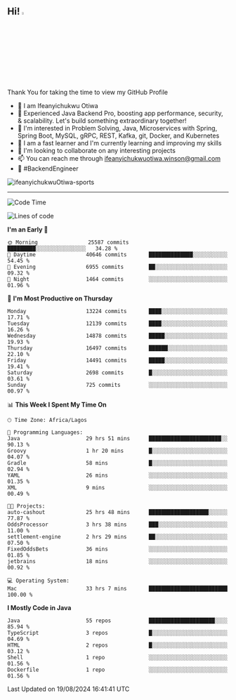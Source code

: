 <!-- BLOG-POST-LIST:START --><!-- BLOG-POST-LIST:END -->

## Hi! <img src="https://media.giphy.com/media/hvRJCLFzcasrR4ia7z/giphy.gif" width="4%"> 

Thank You for taking the time to view my GitHub Profile

- 👋 I am Ifeanyichukwu Otiwa
- 🚀 Experienced Java Backend Pro, boosting app performance, security, & scalability. Let's build something extraordinary together!
- 👀 I'm interested in Problem Solving, Java, Microservices with Spring, Spring Boot, MySQL, gRPC, REST, Kafka, git, Docker, and Kubernetes
- 🌱 I am a fast learner and I'm currently learning and improving my skills
- 💞️ I'm looking to collaborate on any interesting projects
- 📫 You can reach me through ifeanyichukwuotiwa.winson@gmail.com
- 🚀 #BackendEngineer

<p align="left" marginTop="10px"> <img src="https://komarev.com/ghpvc/?username=ifeanyichukwuOtiwa-sports&label=Profile%20views&color=0e75b6&style=for-the-badge" alt="ifeanyichukwuOtiwa-sports" /> </p>

***

<!--START_SECTION:waka-->
![Code Time](http://img.shields.io/badge/Code%20Time-2%2C801%20hrs%2052%20mins-blue)

![Lines of code](https://img.shields.io/badge/From%20Hello%20World%20I%27ve%20Written-17.8%20million%20lines%20of%20code-blue)

**I'm an Early 🐤** 

```text
🌞 Morning                25587 commits       █████████░░░░░░░░░░░░░░░░   34.28 % 
🌆 Daytime                40646 commits       ██████████████░░░░░░░░░░░   54.45 % 
🌃 Evening                6955 commits        ██░░░░░░░░░░░░░░░░░░░░░░░   09.32 % 
🌙 Night                  1464 commits        ░░░░░░░░░░░░░░░░░░░░░░░░░   01.96 % 
```
📅 **I'm Most Productive on Thursday** 

```text
Monday                   13224 commits       ████░░░░░░░░░░░░░░░░░░░░░   17.71 % 
Tuesday                  12139 commits       ████░░░░░░░░░░░░░░░░░░░░░   16.26 % 
Wednesday                14878 commits       █████░░░░░░░░░░░░░░░░░░░░   19.93 % 
Thursday                 16497 commits       ██████░░░░░░░░░░░░░░░░░░░   22.10 % 
Friday                   14491 commits       █████░░░░░░░░░░░░░░░░░░░░   19.41 % 
Saturday                 2698 commits        █░░░░░░░░░░░░░░░░░░░░░░░░   03.61 % 
Sunday                   725 commits         ░░░░░░░░░░░░░░░░░░░░░░░░░   00.97 % 
```


📊 **This Week I Spent My Time On** 

```text
🕑︎ Time Zone: Africa/Lagos

💬 Programming Languages: 
Java                     29 hrs 51 mins      ███████████████████████░░   90.13 % 
Groovy                   1 hr 20 mins        █░░░░░░░░░░░░░░░░░░░░░░░░   04.07 % 
Gradle                   58 mins             █░░░░░░░░░░░░░░░░░░░░░░░░   02.94 % 
YAML                     26 mins             ░░░░░░░░░░░░░░░░░░░░░░░░░   01.35 % 
XML                      9 mins              ░░░░░░░░░░░░░░░░░░░░░░░░░   00.49 % 

🐱‍💻 Projects: 
auto-cashout             25 hrs 48 mins      ███████████████████░░░░░░   77.87 % 
OddsProcessor            3 hrs 38 mins       ███░░░░░░░░░░░░░░░░░░░░░░   11.00 % 
settlement-engine        2 hrs 29 mins       ██░░░░░░░░░░░░░░░░░░░░░░░   07.50 % 
FixedOddsBets            36 mins             ░░░░░░░░░░░░░░░░░░░░░░░░░   01.85 % 
jetbrains                18 mins             ░░░░░░░░░░░░░░░░░░░░░░░░░   00.92 % 

💻 Operating System: 
Mac                      33 hrs 7 mins       █████████████████████████   100.00 % 
```

**I Mostly Code in Java** 

```text
Java                     55 repos            █████████████████████░░░░   85.94 % 
TypeScript               3 repos             █░░░░░░░░░░░░░░░░░░░░░░░░   04.69 % 
HTML                     2 repos             █░░░░░░░░░░░░░░░░░░░░░░░░   03.12 % 
Shell                    1 repo              ░░░░░░░░░░░░░░░░░░░░░░░░░   01.56 % 
Dockerfile               1 repo              ░░░░░░░░░░░░░░░░░░░░░░░░░   01.56 % 
```




 Last Updated on 19/08/2024 16:41:41 UTC
<!--END_SECTION:waka-->

<!--
<p align="center">
![trophy](https://github-profile-trophy.vercel.app/?username=ifeanyichukwuOtiwa-sports&theme=onedark) (https://github.com/ryo-ma/github-profile-trophy)
</p>
-->

<!---
ifeanyi-otiwa/ifeanyi-otiwa is a ✨ special ✨ repository because its `README.md` (this file) appears on your GitHub profile.
You can click the Preview link to take a look at your changes.
--->
